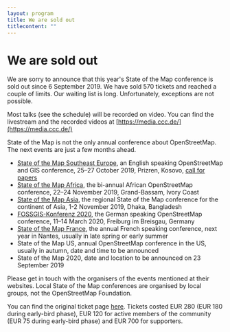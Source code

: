 ```yaml
---
layout: program
title: We are sold out
titlecontent: ""
---
```


# We are sold out

We are sorry to announce that this year's State of the Map conference is sold out since 6 September 2019. We have sold 570 tickets and reached a couple of limits. Our waiting list is long. Unfortunately, exceptions are not possible.

Most talks (see the schedule) will be recorded on video. You can find the livestream and the recorded videos at [https://media.ccc.de/](https://media.ccc.de/)

State of the Map is not the only annual conference about OpenStreetMap. The next events are just a few months ahead.

* [State of the Map Southeast Europe](https://sotmsee.org/), an English speaking OpenStreetMap and GIS conference, 25–27 October 2019, Prizren, Kosovo, [call for papers](https://docs.google.com/forms/d/e/1FAIpQLSctPlHibg6lZ-pmHmFqmypPmBT1coO1W1x1Ej1QuxRw0Gr-gA/viewform)
* [State of the Map Africa](https://2019.stateofthemap.africa/), the bi-annual African OpenStreetMap conference, 22–24 November 2019, Grand-Bassam, Ivory Coast
* [State of the Map Asia](https://stateofthemap.asia/), the regional State of the Map conference for the continent of Asia, 1-2 November 2019, Dhaka, Bangladesh
* [FOSSGIS-Konferenz 2020](https://fossgis-konferenz.de/2020/), the German speaking OpenStreetMap conference, 11–14 March 2020, Freiburg im Breisgau, Germany
* [State of the Map France](https://wiki.openstreetmap.org/wiki/State_of_the_Map_France), the annual French speaking conference, next year in Nantes, usually in late spring or early summer
* State of the Map US, annual OpenStreetMap conference in the US, usually in autumn, date and time to be announced
* State of the Map 2020, date and location to be announced on 23 September 2019

Please get in touch with the organisers of the events mentioned at their websites. Local State of the Map conferences are organised by local groups, not the OpenStreetMap Foundation.

You can find the original ticket page [here](https://join.osmfoundation.org/?page=CiviCRM&q=civicrm%2Fevent%2Finfo&reset=1&id=13). Tickets costed EUR 280 (EUR 180 during early-bird phase), EUR 120 for active members of the community (EUR 75 during early-bird phase) and EUR 700 for supporters.
